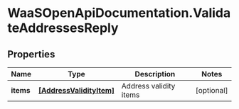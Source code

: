 # WaaSOpenApiDocumentation.ValidateAddressesReply

## Properties

Name | Type | Description | Notes
------------ | ------------- | ------------- | -------------
**items** | [**[AddressValidityItem]**](AddressValidityItem.md) | Address validity items | [optional] 


